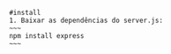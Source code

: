 ```
    #install
    1. Baixar as dependências do server.js:
    ~~~
    npm install express
    ~~~

```
